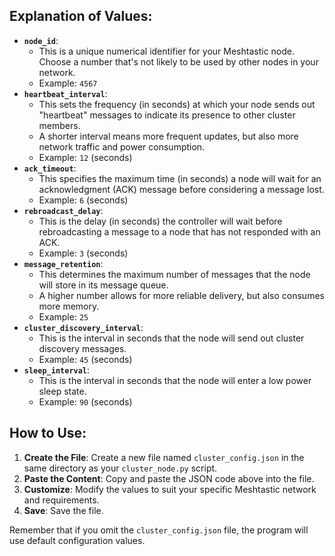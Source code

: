 ## Explanation of Values:

* **`node_id`**:
    * This is a unique numerical identifier for your Meshtastic node. Choose a number that's not likely to be used by other nodes in your network.
    * Example: `4567`
* **`heartbeat_interval`**:
    * This sets the frequency (in seconds) at which your node sends out "heartbeat" messages to indicate its presence to other cluster members.
    * A shorter interval means more frequent updates, but also more network traffic and power consumption.
    * Example: `12` (seconds)
* **`ack_timeout`**:
    * This specifies the maximum time (in seconds) a node will wait for an acknowledgment (ACK) message before considering a message lost.
    * Example: `6` (seconds)
* **`rebroadcast_delay`**:
    * This is the delay (in seconds) the controller will wait before rebroadcasting a message to a node that has not responded with an ACK.
    * Example: `3` (seconds)
* **`message_retention`**:
    * This determines the maximum number of messages that the node will store in its message queue.
    * A higher number allows for more reliable delivery, but also consumes more memory.
    * Example: `25`
* **`cluster_discovery_interval`**:
    * This is the interval in seconds that the node will send out cluster discovery messages.
    * Example: `45` (seconds)
* **`sleep_interval`**:
    * This is the interval in seconds that the node will enter a low power sleep state.
    * Example: `90` (seconds)

## How to Use:

1.  **Create the File**: Create a new file named `cluster_config.json` in the same directory as your `cluster_node.py` script.
2.  **Paste the Content**: Copy and paste the JSON code above into the file.
3.  **Customize**: Modify the values to suit your specific Meshtastic network and requirements.
4.  **Save**: Save the file.

Remember that if you omit the `cluster_config.json` file, the program will use default configuration values.
